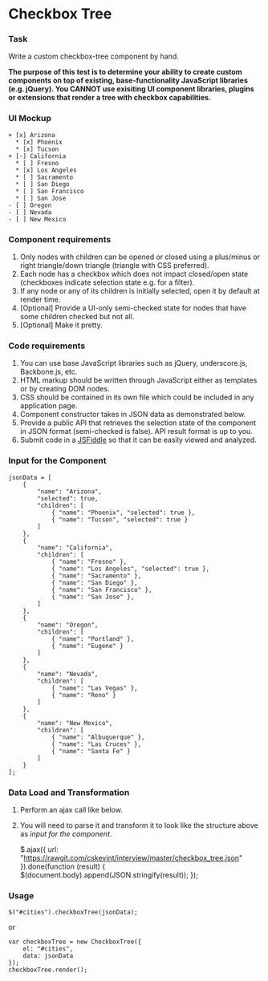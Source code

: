Checkbox Tree
===========

### Task 

Write a custom checkbox-tree component by hand. 

__The purpose of this test is to determine your ability to create custom components on top of existing, base-functionality JavaScript libraries (e.g. jQuery). You CANNOT use exisiting UI component libraries, plugins or extensions that render a tree with checkbox capabilities.__

### UI Mockup

    + [x] Arizona
      * [x] Phoenix
      * [x] Tucson
    + [-] California
      * [ ] Fresno
      * [x] Los Angeles
      * [ ] Sacramento
      * [ ] San Diego
      * [ ] San Francisco
      * [ ] San Jose
    - [ ] Oregon
    - [ ] Nevada
    - [ ] New Mexico

### Component requirements

1.  Only nodes with children can be opened or closed using a plus/minus or right triangle/down triangle (triangle with CSS preferred).
2.  Each node has a checkbox which does not impact closed/open state (checkboxes indicate selection state e.g. for a filter).
3.  If any node or any of its children is initially selected, open it by default at render time. 
4.  [Optional] Provide a UI-only semi-checked state for nodes that have some children checked but not all.
5.  [Optional] Make it pretty.

### Code requirements

1.  You can use base JavaScript libraries such as jQuery, underscore.js, Backbone.js, etc.
2.  HTML markup should be written through JavaScript either as templates or by creating DOM nodes.
3.  CSS should be contained in its own file which could be included in any application page.
4.  Component constructor takes in JSON data as demonstrated below.
5.  Provide a public API that retrieves the selection state of the component in JSON format (semi-checked is false). API result format is up to you.
6.  Submit code in a [JSFiddle](http://jsfiddle.net) so that it can be easily viewed and analyzed.

### Input for the Component

    jsonData = [
        {
            "name": "Arizona",
            "selected": true,
            "children": [
                { "name": "Phoenix", "selected": true },
                { "name": "Tucson", "selected": true }
            ]
        },
        {
            "name": "California",
            "children": [
                { "name": "Fresno" },
                { "name": "Los Angeles", "selected": true },
                { "name": "Sacramento" },
                { "name": "San Diego" },
                { "name": "San Francisco" },
                { "name": "San Jose" },
            ]
        },
        {
            "name": "Oregon",
            "children": [
                { "name": "Portland" },
                { "name": "Eugene" }
            ]
        },
        {
            "name": "Nevada",
            "children": [
                { "name": "Las Vegas" },
                { "name": "Reno" }
            ]
        },
        {
            "name": "New Mexico",
            "children": [
                { "name": "Albuquerque" },
                { "name": "Las Cruces" },
                { "name": "Santa Fe" }
            ]
        }
    ];

### Data Load and Transformation

1. Perform an ajax call like below.
2. You will need to parse it and transform it to look like the structure above as _input for the component_.

    $.ajax({
        url: "https://rawgit.com/cskevint/interview/master/checkbox_tree.json"
    }).done(function (result) {
        $(document.body).append(JSON.stringify(result));
    });

### Usage

    $("#cities").checkboxTree(jsonData);
    
or
    
    var checkboxTree = new CheckboxTree({
        el: "#cities",
        data: jsonData
    });
    checkboxTree.render();





